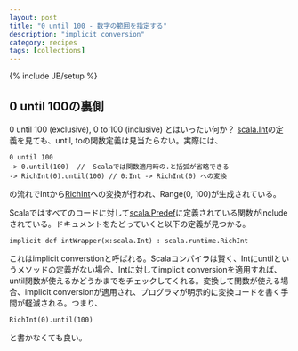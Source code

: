 ```yaml
---
layout: post
title: "0 until 100 - 数字の範囲を指定する"
description: "implicit conversion"
category: recipes
tags: [collections]
---
```

{% include JB/setup %}

## 0 until 100の裏側

0 until 100 (exclusive),  0 to 100 (inclusive) とはいったい何か？ [scala.Int](http://www.scala-lang.org/api/current/index.html#scala.Int)の定義を見ても、until, toの関数定義は見当たらない。実際には、

	0 until 100
	-> 0.until(100)  //  Scalaでは関数適用時の.と括弧が省略できる
	-> RichInt(0).until(100) // 0:Int -> RichInt(0) への変換

の流れでIntから[RichInt](http://www.scala-lang.org/api/current/index.html#scala.runtime.RichInt)への変換が行われ、Range(0, 100)が生成されている。

Scalaではすべてのコードに対して[scala.Predef](http://www.scala-lang.org/api/current/index.html#scala.Predef$)に定義されている関数がincludeされている。ドキュメントをたどっていくと以下の定義が見つかる。

	implicit def intWrapper(x:scala.Int) : scala.runtime.RichInt 

これはimplicit converstionと呼ばれる。Scalaコンパイラは賢く、Intにuntilというメソッドの定義がない場合、Intに対してimplicit conversionを適用すれば、until関数が使えるかどうかまでをチェックしてくれる。変換して関数が使える場合、implicit conversionが適用され、プログラマが明示的に変換コードを書く手間が軽減される。つまり、

	RichInt(0).until(100)

と書かなくても良い。

